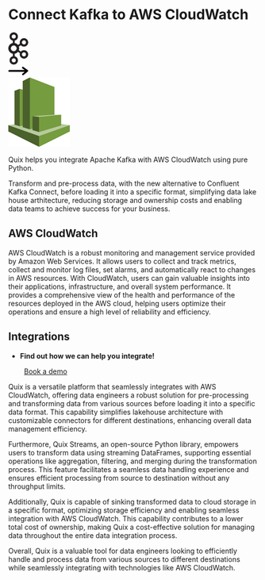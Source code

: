 # Connect Kafka to AWS CloudWatch

<div class="connect-images cards blog-grid-card" markdown>
<div>
<img src="../images/kafka_logo.png" width="40px" />
</div>
<div>
<img src="../images/arrow.svg" width="40px" />
</div>
<div>
<img src="./images/aws-cloudwatch_1.jpg" />
</div>
</div>

Quix helps you integrate Apache Kafka with AWS CloudWatch using pure Python.

Transform and pre-process data, with the new alternative to Confluent Kafka Connect, before loading it into a specific format, simplifying data lake house arthitecture, reducing storage and ownership costs and enabling data teams to achieve success for your business.

## AWS CloudWatch

AWS CloudWatch is a robust monitoring and management service provided by Amazon Web Services. It allows users to collect and track metrics, collect and monitor log files, set alarms, and automatically react to changes in AWS resources. With CloudWatch, users can gain valuable insights into their applications, infrastructure, and overall system performance. It provides a comprehensive view of the health and performance of the resources deployed in the AWS cloud, helping users optimize their operations and ensure a high level of reliability and efficiency.

## Integrations

<div class="grid cards" markdown>

- __Find out how we can help you integrate!__

    <a class="md-button md-button--primary" href="https://share.hsforms.com/1iW0TmZzKQMChk0lxd_tGiw4yjw2?__hstc=175542013.2303933fbd746c0ac86d9ccbe9bc9100.1728383268831.1729603416735.1729620918855.31&__hssc=175542013.1.1729620918855&__hsfp=2132701734" target="_blank" style="margin:.5rem;">Book a demo</a>

</div>


Quix is a versatile platform that seamlessly integrates with AWS CloudWatch, offering data engineers a robust solution for pre-processing and transforming data from various sources before loading it into a specific data format. This capability simplifies lakehouse architecture with customizable connectors for different destinations, enhancing overall data management efficiency.

Furthermore, Quix Streams, an open-source Python library, empowers users to transform data using streaming DataFrames, supporting essential operations like aggregation, filtering, and merging during the transformation process. This feature facilitates a seamless data handling experience and ensures efficient processing from source to destination without any throughput limits.

Additionally, Quix is capable of sinking transformed data to cloud storage in a specific format, optimizing storage efficiency and enabling seamless integration with AWS CloudWatch. This capability contributes to a lower total cost of ownership, making Quix a cost-effective solution for managing data throughout the entire data integration process.

Overall, Quix is a valuable tool for data engineers looking to efficiently handle and process data from various sources to different destinations while seamlessly integrating with technologies like AWS CloudWatch.

